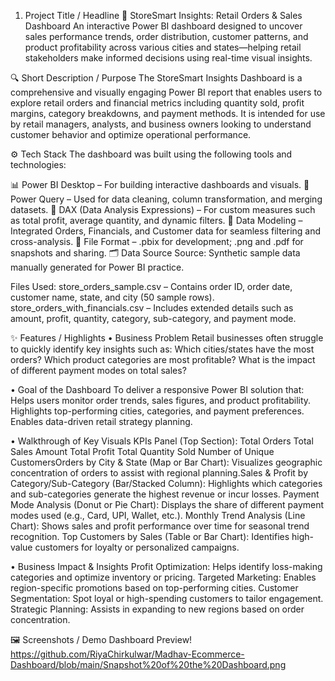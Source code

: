 1. Project Title / Headline
🏪 StoreSmart Insights: Retail Orders & Sales Dashboard
An interactive Power BI dashboard designed to uncover sales performance trends, order distribution, customer patterns, and product profitability across various cities and states—helping retail stakeholders make informed decisions using real-time visual insights.

🔍 Short Description / Purpose
The StoreSmart Insights Dashboard is a comprehensive and visually engaging Power BI report that enables users to explore retail orders and financial metrics including quantity sold, profit margins, category breakdowns, and payment methods. It is intended for use by retail managers, analysts, and business owners looking to understand customer behavior and optimize operational performance.

⚙️ Tech Stack
The dashboard was built using the following tools and technologies:

📊 Power BI Desktop – For building interactive dashboards and visuals.
📂 Power Query – Used for data cleaning, column transformation, and merging datasets.
🧠 DAX (Data Analysis Expressions) – For custom measures such as total profit, average quantity, and dynamic filters.
📝 Data Modeling – Integrated Orders, Financials, and Customer data for seamless filtering and cross-analysis.
📁 File Format – .pbix for development; .png and .pdf for snapshots and sharing.
🗂️ Data Source
Source: Synthetic sample data manually generated for Power BI practice.

Files Used:
store_orders_sample.csv – Contains order ID, order date, customer name, state, and city (50 sample rows).
store_orders_with_financials.csv – Includes extended details such as amount, profit, quantity, category, sub-category, and payment mode.

✨ Features / Highlights
• Business Problem
Retail businesses often struggle to quickly identify key insights such as:
Which cities/states have the most orders?
Which product categories are most profitable?
What is the impact of different payment modes on total sales?

• Goal of the Dashboard
To deliver a responsive Power BI solution that:
Helps users monitor order trends, sales figures, and product profitability.
Highlights top-performing cities, categories, and payment preferences.
Enables data-driven retail strategy planning.

• Walkthrough of Key Visuals
KPIs Panel (Top Section):
Total Orders
Total Sales Amount
Total Profit
Total Quantity Sold
Number of Unique CustomersOrders by City & State (Map or Bar Chart):
Visualizes geographic concentration of orders to assist with regional planning.Sales & Profit by Category/Sub-Category (Bar/Stacked Column):
Highlights which categories and sub-categories generate the highest revenue or incur losses.
Payment Mode Analysis (Donut or Pie Chart):
Displays the share of different payment modes used (e.g., Card, UPI, Wallet, etc.).
Monthly Trend Analysis (Line Chart):
Shows sales and profit performance over time for seasonal trend recognition.
Top Customers by Sales (Table or Bar Chart):
Identifies high-value customers for loyalty or personalized campaigns.

• Business Impact & Insights
Profit Optimization: Helps identify loss-making categories and optimize inventory or pricing.
Targeted Marketing: Enables region-specific promotions based on top-performing cities.
Customer Segmentation: Spot loyal or high-spending customers to tailor engagement.
Strategic Planning: Assists in expanding to new regions based on order concentration.

🖼️ Screenshots / Demo
Dashboard Preview!
https://github.com/RiyaChirkulwar/Madhav-Ecommerce-Dashboard/blob/main/Snapshot%20of%20the%20Dashboard.png
